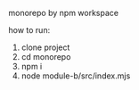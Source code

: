 monorepo by npm workspace

how to run:

1. clone project
2. cd monorepo
3. npm i
4. node module-b/src/index.mjs
